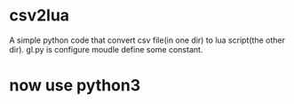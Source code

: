 # csv2lua
A simple python code that convert csv file(in one dir) to lua script(the other dir).
gl.py is configure moudle define some constant.

# now use python3
